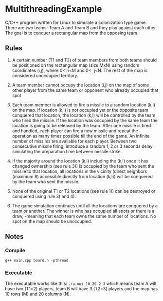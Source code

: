 # MultithreadingExample

C/C++ program written for Linux to simulate a colonization type game. There are two teams: Team A and Team B and they play against each other. The goal is to conquer a rectangular map from the opposing team.

## Rules

1) A certain number (T1 and T2) of team members from both teams should be positioned on the rectangular map (size MxN) using random coordinates (i,j), where 0<=i<M and 0<=j<N. The rest of the map is considered unoccupied territory.

2) A team member cannot occupy the location (i,j) on the map of some other player from the same team or opponent who already occupied that spot

3) Each team member is allowed to fire a missile to a random location (k,l) on the map. If location (k,l) is not occupied yet or the opposite team conquered that location, the location (k,l) will be controlled by the team who fired the missile. If the location was occupied by the same team the location is going to be released by the team. After one missile is fired and handled, each player can fire a new missile and repeat the operation as many times possible till the end of the game. An infinite number of missiles are available for each player. Between two consecutive missile firing, introduce a random 1, 2 or 3 seconds delay simulating the preparation time between missile strike.

4) If the majority around the location (k,l) including the (k,l) once it has changed ownership (see rule 3)) is occupied by the team who sent the missile to that location, all locations in the vicinity (direct neighbors (maximum 8) accessible directly from location (k,l)) will be conquered by the team who sent the missile. 

5) None of the original T1 or T2 locations (see rule 1)) can be destroyed or conquered using rule 3) and 4).

6) The game simulation continues until all the locations are conquered by a team or another. The winner is who has occupied all spots or there is a draw, -meaning that each team owns the same number of locations. No spot on the map should be unoccupied.

## Notes

### Compile
```
g++ main.cpp board.h -pthread
```
### Executable

The executable works like this: `./a.out 10 20 2 3` which means team A will have two (T1=2) players, team B will have 3 (T2=3) players and the map has 10 rows (M) and 20 columns (N).
